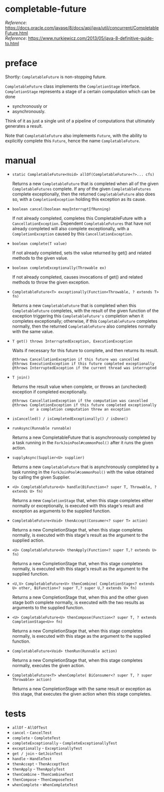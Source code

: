 # completable-future

_Reference_: https://docs.oracle.com/javase/8/docs/api/java/util/concurrent/CompletableFuture.html  
_Reference_: https://www.nurkiewicz.com/2013/05/java-8-definitive-guide-to.html

# preface
Shortly: `CompletableFuture` is non-stopping future.

`CompletableFuture` class implements the `CompletionStage` interface. 
`CompletionStage` represents a stage of a certain computation which can be 
done 
* synchronously or 
* asynchronously. 

Think of it as just a single unit of a pipeline of computations that 
ultimately generates a result.

Note that `CompletableFuture` also implements `Future`, with the ability 
to explicitly complete this `Future`, hence the name `CompletableFuture`.

# manual
* `static CompletableFuture<Void> allOf(CompletableFuture<?>... cfs)`

    Returns a new `CompletableFuture` that is completed when all of
the given `CompletableFutures` complete.  If any of the given
`CompletableFutures` complete exceptionally, then the returned
`CompletableFuture` also does so, with a `CompletionException`
holding this exception as its cause.

* `boolean cancel(boolean mayInterruptIfRunning)`

    If not already completed, completes this CompletableFuture with
a `CancellationException`. Dependent `CompletableFutures`
that have not already completed will also complete
exceptionally, with a `CompletionException` caused by
this `CancellationException`.

* `boolean complete(T value)`

    If not already completed, sets the value returned by get() and 
related methods to the given value.

* `boolean completeExceptionally(Throwable ex)`

    If not already completed, causes invocations of get()
    and related methods to throw the given exception.

* `CompletableFuture<T> exceptionally(Function<Throwable, ? extends T> fn)`

    Returns a new `CompletableFuture` that is completed when this
`CompletableFuture` completes, with the result of the given
function of the exception triggering this `CompletableFuture's`
completion when it completes exceptionally; otherwise, if this
`CompletableFuture` completes normally, then the returned
`CompletableFuture` also completes normally with the same value.

* `T get() throws InterruptedException, ExecutionException`

    Waits if necessary for this future to complete, and then 
    returns its result.
    ```
    @throws CancellationException if this future was cancelled
    @throws ExecutionException if this future completed exceptionally
    @throws InterruptedException if the current thread was interrupted
    ```
    
* `T join()`

    Returns the result value when complete, or throws an
    (unchecked) exception if completed exceptionally.

    ```
    @throws CancellationException if the computation was cancelled
    @throws CompletionException if this future completed exceptionally 
            or a completion computation threw an exception
    ```
    
* `isCancelled() / isCompletedExceptionally() / isDone()`

* `runAsync(Runnable runnable)`

    Returns a new CompletableFuture that is asynchronously completed
    by a task running in the `ForkJoinPool#commonPool()` after
    it runs the given action. 

* `supplyAsync(Supplier<U> supplier)`
    
    Returns a new `CompletableFuture` that is asynchronously completed
    by a task running in the `ForkJoinPool#commonPool()` with
    the value obtained by calling the given Supplier.
    
* `<U> CompletableFuture<U> handle(BiFunction<? super T, Throwable, ? extends U> fn)`
    
    Returns a new `CompletionStage` that, when this stage completes either normally or 
    exceptionally, is executed with this stage's result and exception as arguments 
    to the supplied function.
    
* `CompletableFuture<Void> thenAccept(Consumer<? super T> action)`

    Returns a new CompletionStage that, when this stage completes normally, 
    is executed with this stage's result as the argument to the supplied action.
    
* `<U> CompletableFuture<U> thenApply(Function<? super T,? extends U> fn)`

    Returns a new CompletionStage that, when this stage completes normally, 
    is executed with this stage's result as the argument to the supplied 
    function.

* `<U,V> CompletableFuture<V> thenCombine(
           CompletionStage<? extends U> other,
           BiFunction<? super T,? super U,? extends V> fn)`
           
    Returns a new CompletionStage that, when this and the other given 
    stage both complete normally, is executed with the two results as 
    arguments to the supplied function.

* `<U> CompletableFuture<U> thenCompose(Function<? super T, ? extends CompletionStage<U>> fn)`
    
    Returns a new CompletionStage that, when this stage completes 
    normally, is executed with this stage as the argument to the 
    supplied function.
    
* `CompletableFuture<Void> thenRun(Runnable action)`

    Returns a new CompletionStage that, when this stage completes 
    normally, executes the given action.
    
* `CompletableFuture<T> whenComplete(
           BiConsumer<? super T, ? super Throwable> action)`

    Returns a new CompletionStage with the same result or exception 
    as this stage, that executes the given action when this stage 
    completes.

# tests
* `allOf` - `AllOfTest`
* `cancel` - `CancelTest`
* `complete` - `CompleteTest`
* `completeExceptionally` - `CompleteExceptionallyTest`
* `exceptionally` - `ExceptionallyTest`
* `get / join` - `GetJoinTest`
* `handle` - `HandleTest`
* `thenAccept` - `ThenAcceptTest`
* `thenApply` - `ThenApplyTest`
* `thenCombine` - `ThenCombineTest`
* `thenCompose` - `ThenComposeTest`
* `whenComplete` - `WhenCompleteTest`
